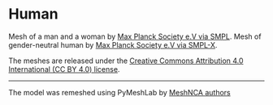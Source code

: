 # Human

Mesh of a man and a woman by [Max Planck Society e.V via SMPL](https://smpl.is.tue.mpg.de/bodylicense). Mesh of
gender-neutral human by [Max Planck Society e.V via SMPL-X](https://smpl-x.is.tue.mpg.de/bodylicense.html).

The meshes are released under
the [Creative Commons Attribution 4.0 International (CC BY 4.0) license](https://creativecommons.org/licenses/by/4.0/).


___

The model was remeshed using PyMeshLab by [MeshNCA authors](https://meshnca.github.io/)